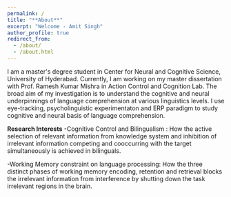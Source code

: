 ```yaml
---
permalink: /
title: "**About**"
excerpt: "Welcome - Amit Singh"
author_profile: true
redirect_from: 
  - /about/
  - /about.html
---
```

I am a master's degree student in Center for Neural and Cognitive Science, University of Hyderabad. Currently, I am working on my master dissertation with Prof. Ramesh Kumar Mishra in Action Control and Cognition Lab. The broad aim of my investigation is to understand the cognitive and neural underpinnings of language comprehension at various linguistics levels. I use eye-tracking, psycholinguistic experimentaton and ERP paradigm to study cognitive and neural basis of language comprehension. 

**Research Interests**
-Cognitive Control and Bilingualism : How the active selection of relevant information from knowledge system and inhibition of irrelevant information competing and cooccurring with the target simultaneously is achieved in bilinguals.

-Working Memory constraint on language processing: How the three distinct phases of working memory encoding, retention and retrieval blocks the irrelevant information from interference by shutting down the task irrelevant regions in the brain. 



